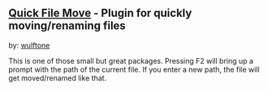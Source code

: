 ## [Quick File Move] - Plugin for quickly moving/renaming files 
by: [wulftone]

This is one of those small but great packages. Pressing 
<key>F2</key> will bring up a prompt with the path of the current file.
If you enter a new path, the file will get moved/renamed like that.

[wulftone]: https://packagecontrol.io/browse/authors/wulftone
[Quick File Move]: https://github.com/wulftone/sublime-text-quick-file-move
